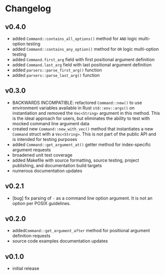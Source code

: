 # Changelog

## v0.4.0

- added `Command::contains_all_options()` method for `AND` logic multi-option testing
- added `Command::contains_any_option()` method for `OR` logic multi-option testing
- added `Command.first_arg` field with first positional argument definition
- added `Command.last_arg` field with last positional argument definition
- added `parsers::parse_first_arg()` function
- added `parsers::parse_last_arg()` function

## v0.3.0

- BACKWARDS INCOMPATIBLE: refactored `Command::new()` to use environment variables available in Rust `std::env::args()` on instantiation and removed the `Vec<String>` argument in this method.  This is the ideal approach for users, but eliminates the ability to test with mocked command line argument data
- created new `Command::new_with_vec()` method that instantiates a new `Command` struct with a `Vec<String>`.  This is not part of the public API and is intended for testing purposes
- added `Command::get_argument_at()` getter method for index-specific argument requests
- broadened unit test coverage
- added Makefile with source formatting, source testing, project publishing, and documentation build targets
- numerous documentation updates

## v0.2.1

- [bug] fix parsing of `-` as a command line option argument. It is not an option per POSIX guidelines.

## v0.2.0

- added`Command::get_argument_after` method for positional argument definition requests
- source code examples documentation updates

## v0.1.0

- initial release